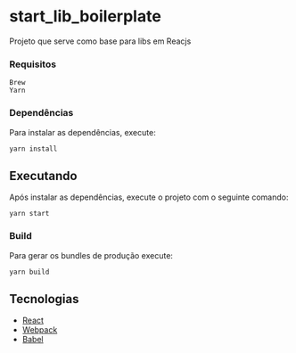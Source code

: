 # start_lib_boilerplate

Projeto que serve como base para libs em Reacjs

### Requisitos

```
Brew
Yarn
```

### Dependências

Para instalar as dependências, execute:

```
yarn install
```

## Executando

Após instalar as dependências, execute o projeto com o seguinte comando:

```
yarn start
```

### Build

Para gerar os bundles de produção execute:

```
yarn build
```

## Tecnologias

* [React](https://reactjs.org/)
* [Webpack](https://webpack.js.org/)
* [Babel](https://babeljs.io/)